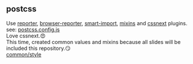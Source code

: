 <!-- background: postcss -->

## postcss

Use [reporter](https://github.com/postcss/postcss-reporter), [browser-reporter](https://github.com/postcss/postcss-browser-reporter), [smart-import](https://github.com/sebastian-software/postcss-smart-import), [mixins](https://github.com/postcss/postcss-mixins) and [cssnext](https://github.com/MoOx/postcss-cssnext) plugins.  
see: [postcss.config.js](https://github.com/abouthiroppy/slides/blob/master/postcss.config.js)  
Love cssnext.😍  
This time, created common values and mixins because all slides will be included this repository.😏   
[common/style](https://github.com/abouthiroppy/slides/tree/master/src/common/style)
